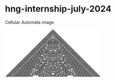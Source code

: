 # hng-internship-july-2024

Cellular Automata image 



![cellular automata image](download%20(1).jpeg)
